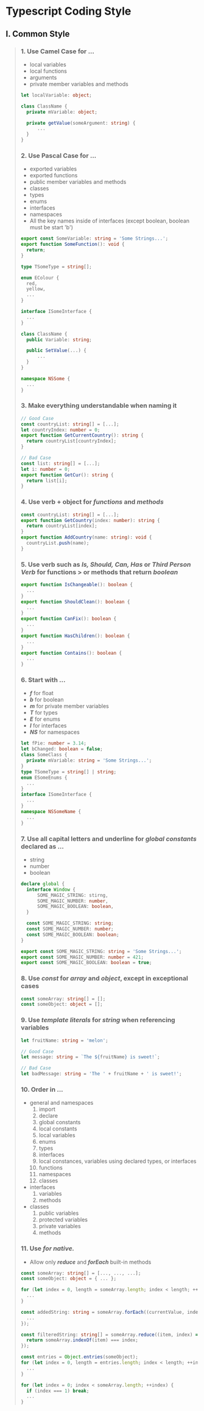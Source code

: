 # Typescript Coding Style
## I. Common Style
> ### 1. Use Camel Case for ...
> * local variables
> * local functions
> * arguments
> * private member variables and methods
> 
> ```Typescript
> let localVariable: object;   
> 
> class ClassName {
> 	private mVariable: object;
> 
> 	private getValue(someArgument: string) {
> 		...
> 	}
> }
> ```
> ### 2. Use Pascal Case for ...
> * exported variables
> * exported functions
> * public member variables and methods
> * classes
> * types
> * enums
> * interfaces
> * namespaces
> * All the key names inside of interfaces (except boolean, boolean must be start 'b')
> 
> ```Typescript
> export const SomeVariable: string = 'Some Strings...';
> export function SomeFunction(): void {
> 	return;
> }
> 
> type TSomeType = string[];
> 
> enum EColour {
> 	red,
> 	yellow,
> 	...
> }
> 
> interface ISomeInterface {
> 	...
> }
> 
> class ClassName {
> 	public Variable: string;
> 
> 	public SetValue(...) {
> 		...
> 	}
> }
> 
> namespace NSSome {
> 	...
> }
> ```
> 
> ### 3. Make everything understandable when naming it
> ```Typescript
> // Good Case
> const countryList: string[] = [...];
> let countryIndex: number = 0;
> export function GetCurrentCountry(): string {
> 	return countryList[countryIndex];
> }
> 
> // Bad Case
> const list: string[] = [...];
> let i: number = 0;
> export function GetCur(): string {
> 	return list[i];
> }
> ```
> 
> ### 4. Use verb + object for __*functions*__ and __*methods*__
> ```Typescript
> const countryList: string[] = [...];
> export function GetCountry(index: number): string {
> 	return countryList[index];
> }
> export function AddCountry(name: string): void {
> 	countryList.push(name);
> }
> ```
> 
> ### 5. Use verb such as __*Is, Should, Can, Has*__ or __*Third Person Verb*__ for functions > or methods that return __*boolean*__
> ```Typescript
> export function IsChangeable(): boolean {
> 	...
> }
> export function ShouldClean(): boolean {
> 	...
> }
> export function CanFix(): boolean {
> 	...
> }
> export function HasChildren(): boolean {
> 	...
> }
> export function Contains(): boolean {
> 	...
> }
> ```
> 
> ### 6. Start with ...
> * __*f*__ for float
> * __*b*__ for boolean
> * __*m*__ for private member variables
> * __*T*__ for types
> * __*E*__ for enums
> * __*I*__ for interfaces
> * __*NS*__ for namespaces
> ```Typescript
> let fPie: number = 3.14;
> let bChanged: boolean = false;
> class SomeClass {
> 	private mVariable: string = 'Some Strings...';
> }
> type TSomeType = string[] | string;
> enum ESomeEnums {
> 	...
> }
> interface ISomeInterface {
> 	...
> }
> namespace NSSomeName {
> 	...
> }
> ```
> 
> ### 7. Use all capital letters and underline for __*global constants*__ declared as ...
> * string
> * number
> * boolean
> ```Typescript
> declare global {
> 	interface Window {
> 		SOME_MAGIC_STRING: stirng,
> 		SOME_MAGIC_NUMBER: number,
> 		SOME_MAGIC_BOOLEAN: boolean,
> 	}
> 
> 	const SOME_MAGIC_STRING: string;
> 	const SOME_MAGIC_NUMBER: number;
> 	const SOME_MAGIC_BOOLEAN: boolean;
> }
> 
> export const SOME_MAGIC_STRING: string = 'Some Strings...';
> export const SOME_MAGIC_NUMBER: number = 421;
> export const SOME_MAGIC_BOOLEAN: boolean = true;
> ```
> 
> ### 8. Use __*const*__ for __*array*__ and __*object*__, except in exceptional cases
> ```Typescript
> const someArray: string[] = [];
> const someObject: object = [];
> ```
> 
> ### 9. Use __*template literals*__ for __*string*__ when referencing variables
> ```Typescript
> let fruitName: string = 'melon';
> 
> // Good Case
> let message: string = `The ${fruitName} is sweet!`;
> 
> // Bad Case
> let badMessage: string = 'The ' + fruitName + ' is sweet!';
> ```
> 
> ### 10. Order in ...
> * general and namespaces
> 	1. import
> 	2. declare
> 	3. global constants
> 	4. local constants
> 	5. local variables
> 	6. enums
> 	7. types
> 	8. interfaces
>	  9. local constances, variables using declared types, or interfaces
> 	10. functions
> 	11. namespaces
> 	12. classes
> * interfaces
> 	1. variables
> 	2. methods
> * classes
> 	1. public variables
> 	2. protected variables
> 	3. private variables
> 	4. methods
> 
> ### 11. Use __*for native.*__
> * Allow only __*reduce*__ and __*forEach*__ built-in methods
> ```Typescript
> const someArray: string[] = [..., ..., ...];
> const someObject: object = { ... };
> 
> for (let index = 0, length = someArray.length; index < length; ++index) {
> 	...
> }
> 
> const addedString: string = someArray.forEach((currentValue, index, arr) => {
> 	...
> });
> 
> const filteredString: string[] = someArray.reduce((item, index) => {
>   return someArray.indexOf(item) === index;
> });
> 
> const entries = Object.entries(someObject);
> for (let index = 0, length = entries.length; index < length; ++index) {
> 	...
> }
> 
> for (let index = 0; index < someArray.length; ++index) {
> 	if (index === 1) break;
> 	...
> }
> ```
